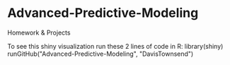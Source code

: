 # Advanced-Predictive-Modeling
Homework &amp; Projects

To see this shiny visualization run these 2 lines of code in R:
library(shiny)
runGitHub("Advanced-Predictive-Modeling", "DavisTownsend")
